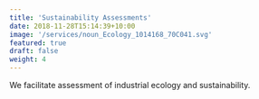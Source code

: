 ```yaml
---
title: '​Sustainability Assessments'
date: 2018-11-28T15:14:39+10:00
image: '/services/noun_Ecology_1014168_70C041.svg'
featured: true
draft: false
weight: 4
---
```


We facilitate assessment of industrial ecology and sustainability.